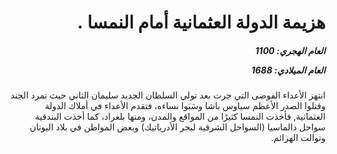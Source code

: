 <h1 dir="rtl">هزيمة الدولة العثمانية أمام النمسا .</h1>

<h5 dir="rtl">العام الهجري:  1100

العام الميلادي: 1688

</h5>

<p dir="rtl">انتهز الأعداء الفوضى التي جرت بعد تولي السلطان الجديد سليمان الثاني حيث تمرد الجند وقتلوا الصدر الأعظم سياوس باشا وسَبَوا نساءه، فتقدم الأعداء في أملاك الدولة العثمانية, فأخذت النمسا كثيرًا من المواقع والمدن، ومنها بلغراد، كما أخذت البندقية سواحل دالماسيا (السواحل الشرقية لبحر الأدرياتيك) وبعض المواطن في بلاد اليونان وتوالت الهزائم.</p></br>
